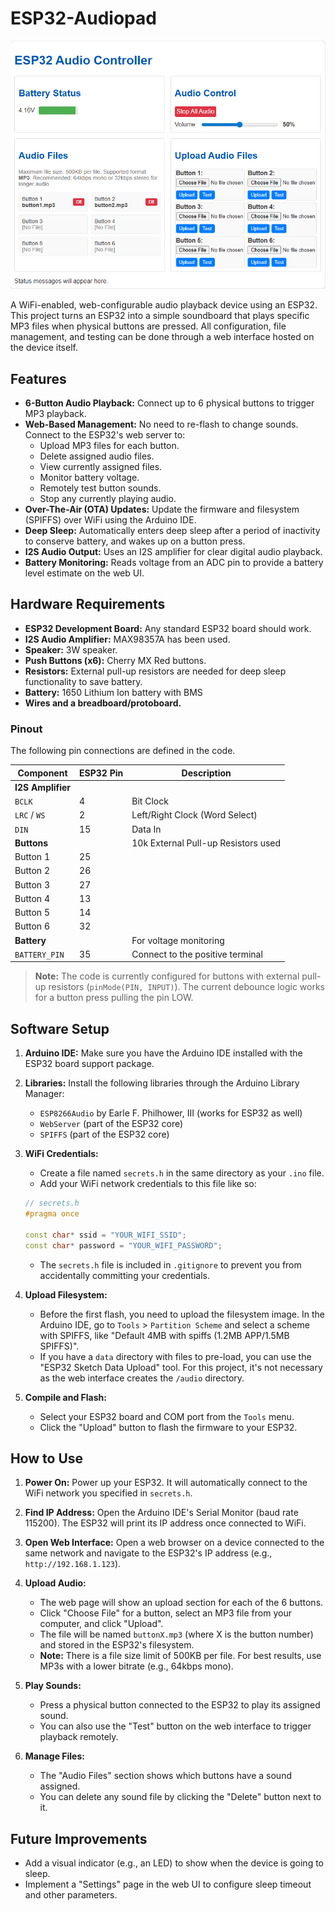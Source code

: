 # ESP32-Audiopad

![ESP32 Audiopad](images/webui.png)

A WiFi-enabled, web-configurable audio playback device using an ESP32. This project turns an ESP32 into a simple soundboard that plays specific MP3 files when physical buttons are pressed. All configuration, file management, and testing can be done through a web interface hosted on the device itself.

## Features

*   **6-Button Audio Playback:** Connect up to 6 physical buttons to trigger MP3 playback.
*   **Web-Based Management:** No need to re-flash to change sounds. Connect to the ESP32's web server to:
    *   Upload MP3 files for each button.
    *   Delete assigned audio files.
    *   View currently assigned files.
    *   Monitor battery voltage.
    *   Remotely test button sounds.
    *   Stop any currently playing audio.
*   **Over-The-Air (OTA) Updates:** Update the firmware and filesystem (SPIFFS) over WiFi using the Arduino IDE.
*   **Deep Sleep:** Automatically enters deep sleep after a period of inactivity to conserve battery, and wakes up on a button press.
*   **I2S Audio Output:** Uses an I2S amplifier for clear digital audio playback.
*   **Battery Monitoring:** Reads voltage from an ADC pin to provide a battery level estimate on the web UI.

## Hardware Requirements

*   **ESP32 Development Board:** Any standard ESP32 board should work.
*   **I2S Audio Amplifier:** MAX98357A has been used.
*   **Speaker:** 3W speaker.
*   **Push Buttons (x6):** Cherry MX Red buttons.
*   **Resistors:** External pull-up resistors are needed for deep sleep functionality to save battery.
*   **Battery:** 1650 Lithium Ion battery with BMS
*   **Wires and a breadboard/protoboard.**

### Pinout

The following pin connections are defined in the code.

| Component         | ESP32 Pin | Description                               |
| ----------------- | --------- | ----------------------------------------- |
| **I2S Amplifier** |           |                                           |
| `BCLK`            | 4         | Bit Clock                                 |
| `LRC` / `WS`      | 2         | Left/Right Clock (Word Select)            |
| `DIN`             | 15        | Data In                                   |
| **Buttons**       |           |10k External Pull-up Resistors used |
| Button 1          | 25        |                                           |
| Button 2          | 26        |                                           |
| Button 3          | 27        |                                           |
| Button 4          | 13        |                                           |
| Button 5          | 14        |                                           |
| Button 6          | 32        |                                           |
| **Battery**       |           | For voltage monitoring         |
| `BATTERY_PIN`     | 35        | Connect to the positive terminal          |

> **Note:** The code is currently configured for buttons with external pull-up resistors (`pinMode(PIN, INPUT)`). The current debounce logic works for a button press pulling the pin LOW.

## Software Setup

1.  **Arduino IDE:** Make sure you have the Arduino IDE installed with the ESP32 board support package.

2.  **Libraries:** Install the following libraries through the Arduino Library Manager:
    *   `ESP8266Audio` by Earle F. Philhower, III (works for ESP32 as well)
    *   `WebServer` (part of the ESP32 core)
    *   `SPIFFS` (part of the ESP32 core)

3.  **WiFi Credentials:**
    *   Create a file named `secrets.h` in the same directory as your `.ino` file.
    *   Add your WiFi network credentials to this file like so:

    ```cpp
    // secrets.h
    #pragma once

    const char* ssid = "YOUR_WIFI_SSID";
    const char* password = "YOUR_WIFI_PASSWORD";
    ```
    *   The `secrets.h` file is included in `.gitignore` to prevent you from accidentally committing your credentials.

4.  **Upload Filesystem:**
    *   Before the first flash, you need to upload the filesystem image. In the Arduino IDE, go to `Tools` > `Partition Scheme` and select a scheme with SPIFFS, like "Default 4MB with spiffs (1.2MB APP/1.5MB SPIFFS)".
    *   If you have a `data` directory with files to pre-load, you can use the "ESP32 Sketch Data Upload" tool. For this project, it's not necessary as the web interface creates the `/audio` directory.

5.  **Compile and Flash:**
    *   Select your ESP32 board and COM port from the `Tools` menu.
    *   Click the "Upload" button to flash the firmware to your ESP32.

## How to Use



1.  **Power On:** Power up your ESP32. It will automatically connect to the WiFi network you specified in `secrets.h`.

2.  **Find IP Address:** Open the Arduino IDE's Serial Monitor (baud rate 115200). The ESP32 will print its IP address once connected to WiFi.

3.  **Open Web Interface:** Open a web browser on a device connected to the same network and navigate to the ESP32's IP address (e.g., `http://192.168.1.123`).

4.  **Upload Audio:**
    *   The web page will show an upload section for each of the 6 buttons.
    *   Click "Choose File" for a button, select an MP3 file from your computer, and click "Upload".
    *   The file will be named `buttonX.mp3` (where X is the button number) and stored in the ESP32's filesystem.
    *   **Note:** There is a file size limit of 500KB per file. For best results, use MP3s with a lower bitrate (e.g., 64kbps mono).

5.  **Play Sounds:**
    *   Press a physical button connected to the ESP32 to play its assigned sound.
    *   You can also use the "Test" button on the web interface to trigger playback remotely.

6.  **Manage Files:**
    *   The "Audio Files" section shows which buttons have a sound assigned.
    *   You can delete any sound file by clicking the "Delete" button next to it.

## Future Improvements
*   Add a visual indicator (e.g., an LED) to show when the device is going to sleep.
*   Implement a "Settings" page in the web UI to configure sleep timeout and other parameters.
